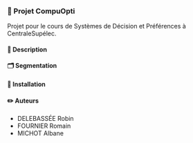 ### :pushpin: Projet CompuOpti
Projet pour le cours de Systèmes de Décision et Préférences à CentraleSupélec.

#### :page_facing_up: Description

#### :card_index_dividers: Segmentation

#### :wrench: Installation

#### :pencil2: Auteurs
- DELEBASSÉE Robin
- FOURNIER Romain
- MICHOT Albane
